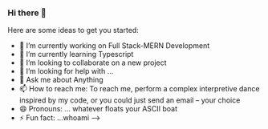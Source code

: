 ### Hi there 👋

Here are some ideas to get you started:

- 🔭 I’m currently working on Full Stack-MERN Development
- 🌱 I’m currently learning Typescript
- 👯 I’m looking to collaborate on a new project
- 🤔 I’m looking for help with ...
- 💬 Ask me about Anything
- 📫 How to reach me: To reach me, perform a complex interpretive dance inspired by my code, or you could just send an email – your choice
- 😄 Pronouns: ... whatever floats your ASCII boat
- ⚡ Fun fact: ...whoami
-->
